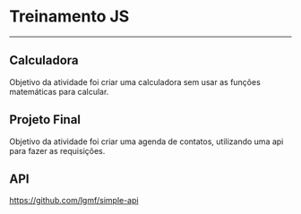 # Treinamento JS
-----------------

## Calculadora
Objetivo da atividade foi criar uma calculadora sem usar as funções matemáticas para calcular.

## Projeto Final 
Objetivo da atividade foi criar uma agenda de contatos, utilizando uma api para fazer as requisições.

## API
https://github.com/lgmf/simple-api